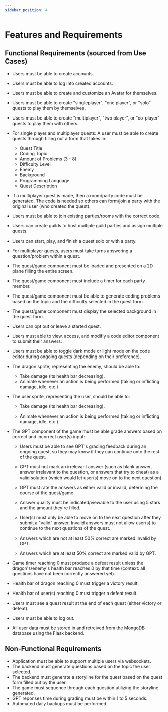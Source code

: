 ```yaml
---
sidebar_position: 4
---
```


# Features and Requirements

## Functional Requirements (sourced from Use Cases)

[//]: # (Use case 1 functional requirements, Create Account)

* Users must be able to create accounts.

* Users must be able to log into created accounts.

* Users must be able to create and customize an Avatar for themselves.

* Users must be able to create "singleplayer", "one player", or "solo" quests to play them by themselves.
* Users must be able to create "multiplayer", "two player", or "co-player" quests to play them with others.
* For single player and multiplayer quests: A user must be able to create quests through filling out a form that takes in:
  * Quest Title
  * Coding Topic
  * Amount of Problems (3 - 8)
  * Difficulty Level
  * Enemy 
  * Background
  * Programming Language
  * Quest Description
* If a multiplayer quest is made, then a room/party code must be generated. The code is needed so others can form/join a party with the original user (who created the quest).
* Users must be able to join existing parties/rooms with the correct code.
* Users can create guilds to host multiple guild parties and assign multiple quests.
* Users can start, play, and finish a quest solo or with a party.
* For multiplayer quests, users must take turns answering a question/problem within a quest.


* The quest/game component must be loaded and presented on a 2D plane filling the entire screen.

* The quest/game component must include a timer for each party member.

* The quest/game component must be able to generate coding problems based on the topic and the difficulty selected in the quest form.

* The quest/game component must display the selected background in the quest form.

* Users can opt out or leave a started quest.


* Users must able to view, access, and modifiy a code editor component to submit their answers.

* Users must be able to toggle dark mode or light mode on the code editor during ongoing quests (depending on their preference).

* The dragon sprite, representing the enemy, should be able to:
  * Take damage (its health bar decreasing).
  * Animate whenever an action is being performed (taking or inflicting damage, idle, etc.)

* The user sprite, representing the user, should be able to:

  * Take damage (its health bar decreasing).

  * Animate whenever an action is being performed (taking or inflicting damage, idle, etc.).


* The GPT component of the game must be able grade answers based on correct and incorrect user(s) input:
  
  * Users must be able to see GPT's grading feedback during an ongoing quest, so they may know if they can continue onto the rest of the quest.

  * GPT must not mark an irrelevant answer (such as blank answer, answer irrelavant to the question, or answers that try to cheat) as a valid solution (which would let user(s) move on to the next question).

  * GPT must rate the answers as either valid or invalid, determing the course of the quest/game.

  * Answer quality must be indicated/viewable to the user using 5 stars and the amount they're filled.

  * User(s) must only be able to move on to the next question after they submit a "valid" answer. Invalid answers must not allow user(s) to continue to the next questions of the quest.

  * Answers which are not at least 50% correct are marked invalid by GPT.

  * Answers which are at least 50% correct are marked valid by GPT.

* Game timer reaching 0 must produce a defeat result unless the dragon's/enemy's health bar reaches 0 by that time (context: all questions have not been correctly answered yet).

* Health bar of dragon reaching 0 must trigger a victory result.

* Health bar of user(s) reaching 0 must trigger a defeat result.

* Users must see a quest result at the end of each quest (either victory or defeat).

* Users must be able to log out.

* All user data must be stored in and retreived from the MongoDB database using the Flask backend.
 

## Non-Functional Requirements
* Application must be able to support multiple users via websockets.
* The backend must generate questions based on the topic the user selected.
* The backend must generate a storyline for the quest based on the quest form filled out by the user.
* The game must sequence through each question utilizing the storyline generated.
* GPT reponses time during grading must be within 1 to 5 seconds.
* Automated daily backups must be performed.

